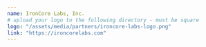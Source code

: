 ```yaml
---
name: IronCore Labs, Inc.
# upload your logo to the following directory - must be square
logo: "/assets/media/partners/ironcore-labs-logo.png"
link: "https://ironcorelabs.com"
---
```


